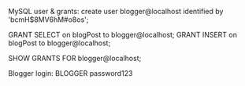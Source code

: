 MySQL user & grants:
create user blogger@localhost identified by 'bcmH$8MV6hM#o8os';

GRANT SELECT on blogPost to blogger@localhost;
GRANT INSERT on blogPost to blogger@localhost;

SHOW GRANTS FOR blogger@localhost;

Blogger login:
BLOGGER
password123